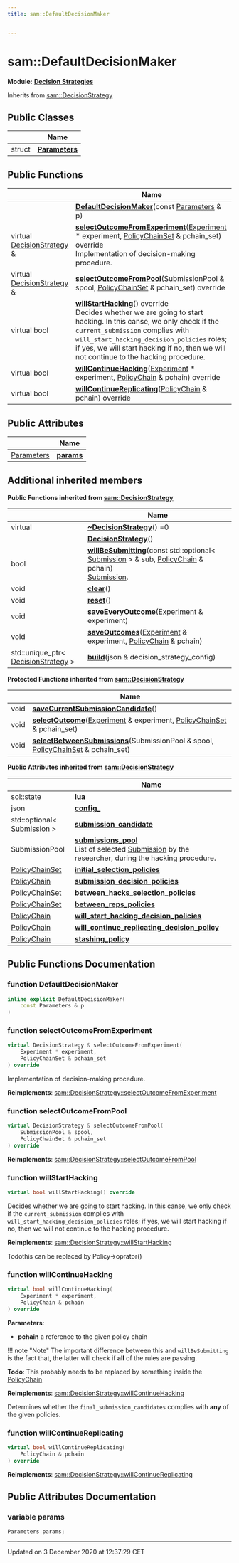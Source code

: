 ```yaml
---
title: sam::DefaultDecisionMaker


---
```


# sam::DefaultDecisionMaker


**Module:** **[Decision Strategies](/doxygen/Modules/group___decision_strategies/)**





Inherits from [sam::DecisionStrategy](/doxygen/Classes/classsam_1_1_decision_strategy/)



## Public Classes

|                | Name           |
| -------------- | -------------- |
| struct | **[Parameters](/doxygen/Classes/structsam_1_1_default_decision_maker_1_1_parameters/)**  |








## Public Functions

|                | Name           |
| -------------- | -------------- |
|  | **[DefaultDecisionMaker](/doxygen/Classes/classsam_1_1_default_decision_maker/#function-defaultdecisionmaker)**(const [Parameters](/doxygen/Classes/structsam_1_1_default_decision_maker_1_1_parameters/) & p)  |
| virtual [DecisionStrategy](/doxygen/Classes/classsam_1_1_decision_strategy/) & | **[selectOutcomeFromExperiment](/doxygen/Classes/classsam_1_1_default_decision_maker/#function-selectoutcomefromexperiment)**([Experiment](/doxygen/Classes/classsam_1_1_experiment/) * experiment, [PolicyChainSet](/doxygen/Classes/structsam_1_1_policy_chain_set/) & pchain_set) override <br>Implementation of decision-making procedure.  |
| virtual [DecisionStrategy](/doxygen/Classes/classsam_1_1_decision_strategy/) & | **[selectOutcomeFromPool](/doxygen/Classes/classsam_1_1_default_decision_maker/#function-selectoutcomefrompool)**(SubmissionPool & spool, [PolicyChainSet](/doxygen/Classes/structsam_1_1_policy_chain_set/) & pchain_set) override  |
| virtual bool | **[willStartHacking](/doxygen/Classes/classsam_1_1_default_decision_maker/#function-willstarthacking)**() override <br>Decides whether we are going to start hacking. In this canse, we only check if the `current_submission` complies with `will_start_hacking_decision_policies` roles; if yes, we will start hacking if no, then we will not continue to the hacking procedure.  |
| virtual bool | **[willContinueHacking](/doxygen/Classes/classsam_1_1_default_decision_maker/#function-willcontinuehacking)**([Experiment](/doxygen/Classes/classsam_1_1_experiment/) * experiment, [PolicyChain](/doxygen/Classes/structsam_1_1_policy_chain/) & pchain) override  |
| virtual bool | **[willContinueReplicating](/doxygen/Classes/classsam_1_1_default_decision_maker/#function-willcontinuereplicating)**([PolicyChain](/doxygen/Classes/structsam_1_1_policy_chain/) & pchain) override  |


## Public Attributes

|                | Name           |
| -------------- | -------------- |
| [Parameters](/doxygen/Classes/structsam_1_1_default_decision_maker_1_1_parameters/) | **[params](/doxygen/Classes/classsam_1_1_default_decision_maker/#variable-params)**  |




## Additional inherited members










**Public Functions inherited from [sam::DecisionStrategy](/doxygen/Classes/classsam_1_1_decision_strategy/)**

|                | Name           |
| -------------- | -------------- |
| virtual  | **[~DecisionStrategy](/doxygen/Classes/classsam_1_1_decision_strategy/#function-~decisionstrategy)**() =0  |
|  | **[DecisionStrategy](/doxygen/Classes/classsam_1_1_decision_strategy/#function-decisionstrategy)**()  |
| bool | **[willBeSubmitting](/doxygen/Classes/classsam_1_1_decision_strategy/#function-willbesubmitting)**(const std::optional< [Submission](/doxygen/Classes/classsam_1_1_submission/) > & sub, [PolicyChain](/doxygen/Classes/structsam_1_1_policy_chain/) & pchain) <br>[Submission]().  |
| void | **[clear](/doxygen/Classes/classsam_1_1_decision_strategy/#function-clear)**()  |
| void | **[reset](/doxygen/Classes/classsam_1_1_decision_strategy/#function-reset)**()  |
| void | **[saveEveryOutcome](/doxygen/Classes/classsam_1_1_decision_strategy/#function-saveeveryoutcome)**([Experiment](/doxygen/Classes/classsam_1_1_experiment/) & experiment)  |
| void | **[saveOutcomes](/doxygen/Classes/classsam_1_1_decision_strategy/#function-saveoutcomes)**([Experiment](/doxygen/Classes/classsam_1_1_experiment/) & experiment, [PolicyChain](/doxygen/Classes/structsam_1_1_policy_chain/) & pchain)  |
| std::unique_ptr< [DecisionStrategy](/doxygen/Classes/classsam_1_1_decision_strategy/) > | **[build](/doxygen/Classes/classsam_1_1_decision_strategy/#function-build)**(json & decision_strategy_config)  |

**Protected Functions inherited from [sam::DecisionStrategy](/doxygen/Classes/classsam_1_1_decision_strategy/)**

|                | Name           |
| -------------- | -------------- |
| void | **[saveCurrentSubmissionCandidate](/doxygen/Classes/classsam_1_1_decision_strategy/#function-savecurrentsubmissioncandidate)**()  |
| void | **[selectOutcome](/doxygen/Classes/classsam_1_1_decision_strategy/#function-selectoutcome)**([Experiment](/doxygen/Classes/classsam_1_1_experiment/) & experiment, [PolicyChainSet](/doxygen/Classes/structsam_1_1_policy_chain_set/) & pchain_set)  |
| void | **[selectBetweenSubmissions](/doxygen/Classes/classsam_1_1_decision_strategy/#function-selectbetweensubmissions)**(SubmissionPool & spool, [PolicyChainSet](/doxygen/Classes/structsam_1_1_policy_chain_set/) & pchain_set)  |

**Public Attributes inherited from [sam::DecisionStrategy](/doxygen/Classes/classsam_1_1_decision_strategy/)**

|                | Name           |
| -------------- | -------------- |
| sol::state | **[lua](/doxygen/Classes/classsam_1_1_decision_strategy/#variable-lua)**  |
| json | **[config_](/doxygen/Classes/classsam_1_1_decision_strategy/#variable-config_)**  |
| std::optional< [Submission](/doxygen/Classes/classsam_1_1_submission/) > | **[submission_candidate](/doxygen/Classes/classsam_1_1_decision_strategy/#variable-submission_candidate)**  |
| SubmissionPool | **[submissions_pool](/doxygen/Classes/classsam_1_1_decision_strategy/#variable-submissions_pool)** <br>List of selected [Submission]() by the researcher, during the hacking procedure.  |
| [PolicyChainSet](/doxygen/Classes/structsam_1_1_policy_chain_set/) | **[initial_selection_policies](/doxygen/Classes/classsam_1_1_decision_strategy/#variable-initial_selection_policies)**  |
| [PolicyChain](/doxygen/Classes/structsam_1_1_policy_chain/) | **[submission_decision_policies](/doxygen/Classes/classsam_1_1_decision_strategy/#variable-submission_decision_policies)**  |
| [PolicyChainSet](/doxygen/Classes/structsam_1_1_policy_chain_set/) | **[between_hacks_selection_policies](/doxygen/Classes/classsam_1_1_decision_strategy/#variable-between_hacks_selection_policies)**  |
| [PolicyChainSet](/doxygen/Classes/structsam_1_1_policy_chain_set/) | **[between_reps_policies](/doxygen/Classes/classsam_1_1_decision_strategy/#variable-between_reps_policies)**  |
| [PolicyChain](/doxygen/Classes/structsam_1_1_policy_chain/) | **[will_start_hacking_decision_policies](/doxygen/Classes/classsam_1_1_decision_strategy/#variable-will_start_hacking_decision_policies)**  |
| [PolicyChain](/doxygen/Classes/structsam_1_1_policy_chain/) | **[will_continue_replicating_decision_policy](/doxygen/Classes/classsam_1_1_decision_strategy/#variable-will_continue_replicating_decision_policy)**  |
| [PolicyChain](/doxygen/Classes/structsam_1_1_policy_chain/) | **[stashing_policy](/doxygen/Classes/classsam_1_1_decision_strategy/#variable-stashing_policy)**  |













## Public Functions Documentation

### function DefaultDecisionMaker

```cpp
inline explicit DefaultDecisionMaker(
    const Parameters & p
)
```





























### function selectOutcomeFromExperiment

```cpp
virtual DecisionStrategy & selectOutcomeFromExperiment(
    Experiment * experiment,
    PolicyChainSet & pchain_set
) override
```

Implementation of decision-making procedure. 

























**Reimplements**: [sam::DecisionStrategy::selectOutcomeFromExperiment](/doxygen/Classes/classsam_1_1_decision_strategy/#function-selectoutcomefromexperiment)




### function selectOutcomeFromPool

```cpp
virtual DecisionStrategy & selectOutcomeFromPool(
    SubmissionPool & spool,
    PolicyChainSet & pchain_set
) override
```


























**Reimplements**: [sam::DecisionStrategy::selectOutcomeFromPool](/doxygen/Classes/classsam_1_1_decision_strategy/#function-selectoutcomefrompool)




### function willStartHacking

```cpp
virtual bool willStartHacking() override
```

Decides whether we are going to start hacking. In this canse, we only check if the `current_submission` complies with `will_start_hacking_decision_policies` roles; if yes, we will start hacking if no, then we will not continue to the hacking procedure. 

























**Reimplements**: [sam::DecisionStrategy::willStartHacking](/doxygen/Classes/classsam_1_1_decision_strategy/#function-willstarthacking)



Todothis can be replaced by Policy->oprator() 

### function willContinueHacking

```cpp
virtual bool willContinueHacking(
    Experiment * experiment,
    PolicyChain & pchain
) override
```


**Parameters**: 

  * **pchain** a reference to the given policy chain 












!!! note "Note"
    The important difference between this and `willBeSubmitting` is the fact that, the latter will check if **all** of the rules are passing.



**Todo**: This probably needs to be replaced by something inside the [PolicyChain](/doxygen/Classes/structsam_1_1_policy_chain/)










**Reimplements**: [sam::DecisionStrategy::willContinueHacking](/doxygen/Classes/classsam_1_1_decision_strategy/#function-willcontinuehacking)


Determines whether the `final_submission_candidates` complies with **any** of the given policies.


### function willContinueReplicating

```cpp
virtual bool willContinueReplicating(
    PolicyChain & pchain
) override
```


























**Reimplements**: [sam::DecisionStrategy::willContinueReplicating](/doxygen/Classes/classsam_1_1_decision_strategy/#function-willcontinuereplicating)






## Public Attributes Documentation

### variable params

```cpp
Parameters params;
```

































-------------------------------

Updated on  3 December 2020 at 12:37:29 CET